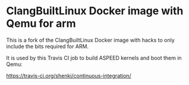 # ClangBuiltLinux Docker image with Qemu for arm

This is a fork of the ClangBuiltLinux Docker image with hacks to only include
the bits required for ARM.

It is used by this Travis CI job to build ASPEED kernels and boot them in Qemu:

 https://travis-ci.org/shenki/continuous-integration/
